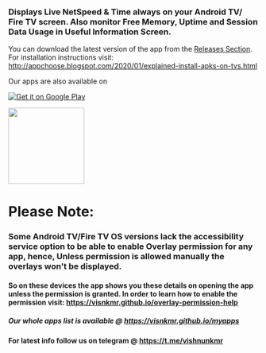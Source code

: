 ### Displays Live NetSpeed &amp; Time always on your Android TV/ Fire TV screen. Also monitor Free Memory, Uptime and Session Data Usage in Useful Information Screen.

You can download the latest version of the app from the [Releases Section](https://github.com/visnkmr/timenetspeed/releases).
For installation instructions visit: http://appchoose.blogspot.com/2020/01/explained-install-apks-on-tvs.html

Our apps are also available on

[![Get it on Google Play](https://play.google.com/intl/en_us/badges/images/badge_new.png)](https://play.google.com/store/apps/details?id=visnkmr.apps.timenetspeed)

[<img src="https://images-na.ssl-images-amazon.com/images/G/01/mobile-apps/devportal2/res/images/amazon-appstore-badge-english-white.png" data-canonical-src="" alt-text="" width="153" />](https://www.amazon.com/Vishnu-N-K-Speed-Monitor/dp/B0786KC4C1/)

# Please Note:

### Some Android TV/Fire TV OS versions lack the accessibility service option to be able to enable Overlay permission for any app, hence, Unless permission is allowed manually the overlays won't be displayed. 
#### So on these devices the app shows you these details on opening the app unless the permission is granted. In order to learn how to enable the permission visit: https://visnkmr.github.io/overlay-permission-help

##### Our whole apps list is available @ https://visnkmr.github.io/myapps

#### For latest info follow us on telegram @ https://t.me/vishnunkmr

